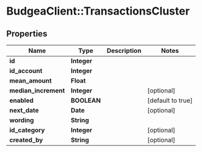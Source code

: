 # BudgeaClient::TransactionsCluster

## Properties
Name | Type | Description | Notes
------------ | ------------- | ------------- | -------------
**id** | **Integer** |  | 
**id_account** | **Integer** |  | 
**mean_amount** | **Float** |  | 
**median_increment** | **Integer** |  | [optional] 
**enabled** | **BOOLEAN** |  | [default to true]
**next_date** | **Date** |  | [optional] 
**wording** | **String** |  | 
**id_category** | **Integer** |  | [optional] 
**created_by** | **String** |  | [optional] 


